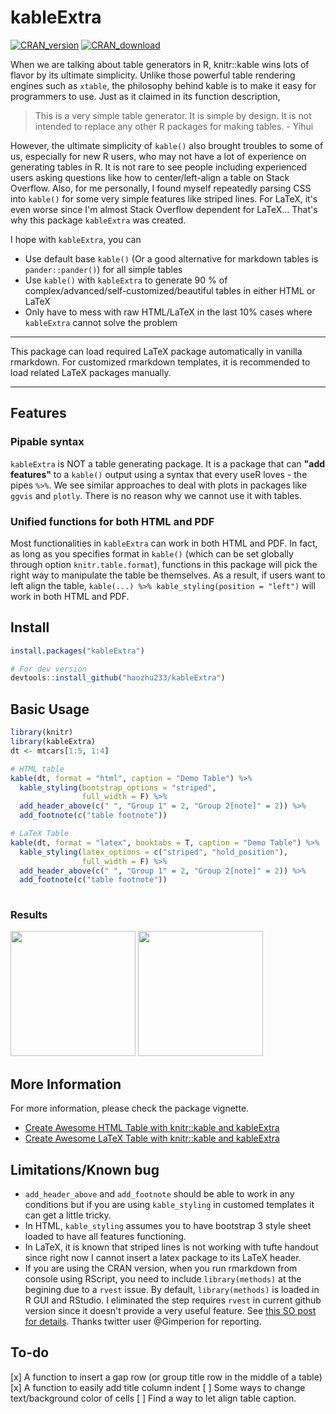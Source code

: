 # kableExtra
[![CRAN_version](http://www.r-pkg.org/badges/version/kableExtra)](http://cran.r-project.org/package=kableExtra)
[![CRAN_download](http://cranlogs.r-pkg.org/badges/kableExtra)](http://cran.r-project.org/package=kableExtra)

When we are talking about table generators in R, knitr::kable wins lots of flavor by its ultimate simplicity. Unlike those powerful table rendering engines such as `xtable`, the philosophy behind kable is to make it easy for programmers to use. Just as it claimed in its function description, 

> This is a very simple table generator. It is simple by design. It is not intended to replace any other R packages for making tables. - Yihui

However, the ultimate simplicity of `kable()` also brought troubles to some of us, especially for new R users, who may not have a lot of experience on generating tables in R. It is not rare to see people including experienced users asking questions like how to center/left-align a table on Stack Overflow. Also, for me personally, I found myself repeatedly parsing CSS into `kable()` for some very simple features like striped lines. For LaTeX, it's even worse since I'm almost Stack Overflow dependent for LaTeX... That's why this package `kableExtra` was created. 

I hope with `kableExtra`, you can

- Use default base `kable()` (Or a good alternative for markdown tables is `pander::pander()`) for all simple tables
- Use `kable()` with `kableExtra` to generate 90 % of complex/advanced/self-customized/beautiful tables in either HTML or LaTeX
- Only have to mess with raw HTML/LaTeX in the last 10% cases where `kableExtra` cannot solve the problem

***
This package can load required LaTeX package automatically in vanilla rmarkdown. For customized rmarkdown templates, it is recommended to load related LaTeX packages manually.
***

## Features
### Pipable syntax
`kableExtra` is NOT a table generating package. It is a package that can **"add features"** to a `kable()` output using a syntax that every useR loves - the pipes `%>%`. We see similar approaches to deal with plots in packages like `ggvis` and `plotly`. There is no reason why we cannot use it with tables. 

### Unified functions for both HTML and PDF
Most functionalities in `kableExtra` can work in both HTML and PDF. In fact, as long as you specifies format in `kable()` (which can be set globally through option `knitr.table.format`), functions in this package will pick the right way to manipulate the table be themselves. As a result, if users want to left align the table, `kable(...) %>% kable_styling(position = "left")` will work in both HTML and PDF. 

## Install
```r
install.packages("kableExtra")

# For dev version
devtools::install_github("haozhu233/kableExtra")
```

## Basic Usage
```r
library(knitr)
library(kableExtra)
dt <- mtcars[1:5, 1:4]

# HTML table
kable(dt, format = "html", caption = "Demo Table") %>%
  kable_styling(bootstrap_options = "striped", 
                full_width = F) %>%
  add_header_above(c(" ", "Group 1" = 2, "Group 2[note]" = 2)) %>%
  add_footnote(c("table footnote"))

# LaTeX Table
kable(dt, format = "latex", booktabs = T, caption = "Demo Table") %>%
  kable_styling(latex_options = c("striped", "hold_position"), 
                full_width = F) %>%
  add_header_above(c(" ", "Group 1" = 2, "Group 2[note]" = 2)) %>%
  add_footnote(c("table footnote"))
  
```
### Results
<img src="http://i.imgur.com/kHFBF3Hm.png" style="height: 200px;"/>
<img src="http://i.imgur.com/q46hzORm.png" style="height: 200px;"/>

## More Information
For more information, please check the package vignette.

- [Create Awesome HTML Table with knitr::kable and kableExtra](http://haozhu233.github.io/kableExtra/awesome_table_in_html.html)
- [Create Awesome LaTeX Table with knitr::kable and kableExtra](http://haozhu233.github.io/kableExtra/awesome_table_in_pdf.pdf)

## Limitations/Known bug
- `add_header_above` and `add_footnote` should be able to work in any conditions but if you are using `kable_styling` in customed templates it can get a little tricky. 
- In HTML, `kable_styling` assumes you to have bootstrap 3 style sheet loaded to have all features functioning. 
- In LaTeX, it is known that striped lines is not working with tufte handout since right now I cannot insert a latex package to its LaTeX header. 
- If you are using the CRAN version, when you run rmarkdown from console using RScript, you need to include `library(methods)` at the begining due to a `rvest` issue. By default, `library(methods)` is loaded in R GUI and RStudio. I eliminated the step requires `rvest` in current github version since it doesn't provide a very useful feature. See [this SO post for details](http://stackoverflow.com/questions/35351443/rvest-html-nodes-error-cannot-coerce-type-environment-to-vector-of-type-l). Thanks twitter user @Gimperion for reporting. 

## To-do
[x] A function to insert a gap row (or group title row in the middle of a table)
[x] A function to easily add title column indent
[ ] Some ways to change text/background color of cells
[ ] Find a way to let align table caption.
